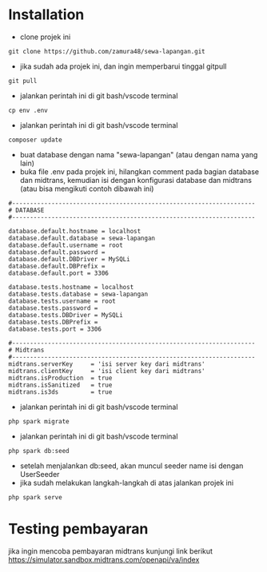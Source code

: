 # Installation
- clone projek ini
```clone
git clone https://github.com/zamura48/sewa-lapangan.git
```

- jika sudah ada projek ini, dan ingin memperbarui tinggal gitpull
```clone
git pull
```

- jalankan perintah ini di git bash/vscode terminal
```cpenv
cp env .env
```

- jalankan perintah ini di git bash/vscode terminal
```composerupdate
composer update
```

- buat database dengan nama "sewa-lapangan" (atau dengan nama yang lain)
- buka file .env pada projek ini, hilangkan comment pada bagian database dan midtrans, kemudian isi dengan konfigurasi database dan midtrans (atau bisa mengikuti contoh dibawah ini)
```env
#--------------------------------------------------------------------
# DATABASE
#--------------------------------------------------------------------

database.default.hostname = localhost
database.default.database = sewa-lapangan
database.default.username = root
database.default.password = 
database.default.DBDriver = MySQLi
database.default.DBPrefix =
database.default.port = 3306

database.tests.hostname = localhost
database.tests.database = sewa-lapangan
database.tests.username = root
database.tests.password = 
database.tests.DBDriver = MySQLi
database.tests.DBPrefix =
database.tests.port = 3306

#--------------------------------------------------------------------
# Midtrans
#--------------------------------------------------------------------
midtrans.serverKey     = 'isi server key dari midtrans'
midtrans.clientKey     = 'isi client key dari midtrans'
midtrans.isProduction  = true
midtrans.isSanitized   = true
midtrans.is3ds         = true
```

- jalankan perintah ini di git bash/vscode terminal
```migrate
php spark migrate
```

- jalankan perintah ini di git bash/vscode terminal
```seed
php spark db:seed
```

- setelah menjalankan db:seed, akan muncul seeder name isi dengan UserSeeder
- jika sudah melakukan langkah-langkah di atas jalankan projek ini
```serve
php spark serve
```

# Testing pembayaran
jika ingin mencoba pembayaran midtrans kunjungi link berikut https://simulator.sandbox.midtrans.com/openapi/va/index